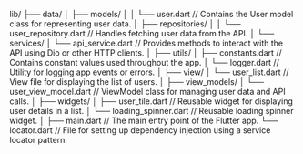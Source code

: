 
lib/
├── data/
│   ├── models/
│   │   └── user.dart // Contains the User model class for representing user data.
│   ├── repositories/
│   │   └── user_repository.dart // Handles fetching user data from the API.
│   └── services/
│       └── api_service.dart // Provides methods to interact with the API using Dio or other HTTP clients.
│
├── utils/
│   ├── constants.dart // Contains constant values used throughout the app.
│   └── logger.dart // Utility for logging app events or errors.
│
├── view/
│   └── user_list.dart // View file for displaying the list of users.
│
├── view_models/
│   └── user_view_model.dart // ViewModel class for managing user data and API calls.
│
├── widgets/
│   ├── user_tile.dart // Reusable widget for displaying user details in a list.
│   └── loading_spinner.dart // Reusable loading spinner widget.
│
├── main.dart // The main entry point of the Flutter app.
└── locator.dart // File for setting up dependency injection using a service locator pattern.


